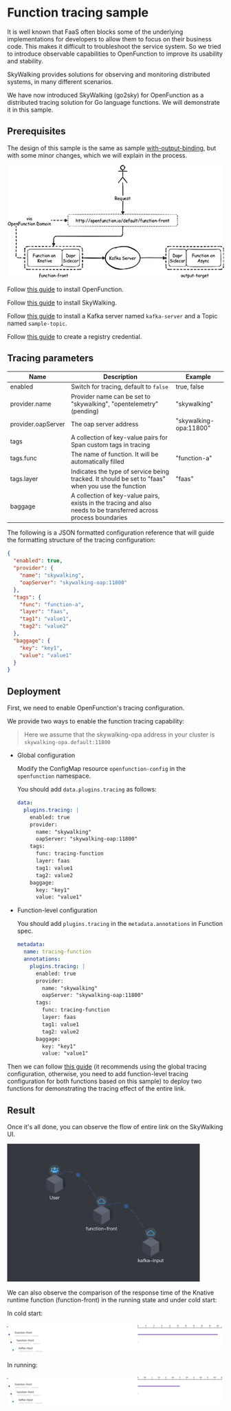 # Function tracing sample

It is well known that FaaS often blocks some of the underlying implementations for developers to allow them to focus on their business code. This makes it difficult to troubleshoot the service system. So we tried to introduce observable capabilities to OpenFunction to improve its usability and stability.

SkyWalking provides solutions for observing and monitoring distributed systems, in many different scenarios. 

We have now introduced SkyWalking (go2sky) for OpenFunction as a distributed tracing solution for Go language functions. We will demonstrate it in this sample.

## Prerequisites

The design of this sample is the same as sample [with-output-binding](https://github.com/OpenFunction/samples/blob/main/functions/knative/with-output-binding/README.md), but with some minor changes, which we will explain in the process.

![](../../images/knative-dapr.png)


Follow [this guide](https://github.com/OpenFunction/samples/blob/main/Prerequisites.md#openfunction) to install OpenFunction.

Follow [this guide](https://github.com/apache/skywalking-kubernetes#apache-skywalking-kubernetes) to install SkyWalking.

Follow [this guide](https://github.com/OpenFunction/samples/blob/main/Prerequisites.md#kafka) to install a Kafka server named `kafka-server` and a Topic named `sample-topic`.

Follow [this guide](https://github.com/OpenFunction/samples/blob/main/Prerequisites.md#registry-credential) to create a registry credential.

## Tracing parameters

| Name               | Description                                                  | Example                |
| ------------------ | ------------------------------------------------------------ | ---------------------- |
| enabled            | Switch for tracing, default to `false`                       | true, false            |
| provider.name      | Provider name can be set to "skywalking", "opentelemetry" (pending) | "skywalking"           |
| provider.oapServer | The oap server address                                       | "skywalking-opa:11800" |
| tags               | A collection of key-value pairs for Span custom tags in tracing |                        |
| tags.func          | The name of function. It will be automatically filled        | "function-a"           |
| tags.layer         | Indicates the type of service being tracked. It should be set to "faas" when you use the function | "faas"                 |
| baggage            | A collection of key-value pairs, exists in the tracing and also needs to be transferred across process boundaries |                        |

The following is a JSON formatted configuration reference that will guide the formatting structure of the tracing configuration:

```json
{
  "enabled": true,
  "provider": {
    "name": "skywalking",
    "oapServer": "skywalking-oap:11800"
  },
  "tags": {
    "func": "function-a",
    "layer": "faas",
    "tag1": "value1",
    "tag2": "value2"
  },
  "baggage": {
    "key": "key1",
    "value": "value1"
  }
}
```

## Deployment

First, we need to enable OpenFunction's tracing configuration.

We provide two ways to enable the function tracing capability:

> Here we assume that the skywalking-opa address in your cluster is `skywalking-opa.default:11800`

- Global configuration

  Modify the ConfigMap resource `openfunction-config` in the `openfunction` namespace.

  You should add `data.plugins.tracing` as follows:

  ```yaml
  data:
    plugins.tracing: |
      enabled: true
      provider:
        name: "skywalking"
        oapServer: "skywalking-oap:11800"
      tags:
        func: tracing-function
        layer: faas
        tag1: value1
        tag2: value2
      baggage:
        key: "key1"
        value: "value1"
  ```
  
- Function-level configuration

  You should add `plugins.tracing` in the `metadata.annotations` in Function spec.

  ```yaml
  metadata:
    name: tracing-function
    annotations:
      plugins.tracing: |
        enabled: true
        provider:
          name: "skywalking"
          oapServer: "skywalking-oap:11800"
        tags:
          func: tracing-function
          layer: faas
          tag1: value1
          tag2: value2
        baggage:
          key: "key1"
          value: "value1"
  ```

Then we can follow [this guide](https://github.com/OpenFunction/samples/blob/main/functions/knative/with-output-binding/README.md#deployment) (it recommends using the global tracing configuration, otherwise, you need to add function-level tracing configuration for both functions based on this sample) to deploy two functions for demonstrating the tracing effect of the entire link. 

## Result

Once it's all done, you can observe the flow of entire link on the SkyWalking UI.

![](../../images/tracing-topology.gif)

We can also observe the comparison of the response time of the Knative runtime function (function-front) in the running state and under cold start:

In cold start:

![](../../images/tracing-time-in-cold-start.png)

In running:

![](../../images/tracing-time-in-running.png)
